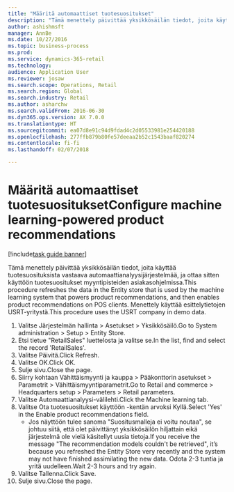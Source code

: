 ```yaml
--- 
title: "Määritä automaattiset tuotesuositukset"
description: "Tämä menettely päivittää yksikkösäilän tiedot, joita käyttää tuotesuosituksista vastaava automaattianalyysijärjestelmää, ja ottaa sitten käyttöön tuotesuositukset myyntipisteiden asiakasohjelmissa."
author: ashishmsft
manager: AnnBe
ms.date: 10/27/2016
ms.topic: business-process
ms.prod: 
ms.service: dynamics-365-retail
ms.technology: 
audience: Application User
ms.reviewer: josaw
ms.search.scope: Operations, Retail
ms.search.region: Global
ms.search.industry: Retail
ms.author: asharchw
ms.search.validFrom: 2016-06-30
ms.dyn365.ops.version: AX 7.0.0
ms.translationtype: HT
ms.sourcegitcommit: ea07d8e91c94d9fdad4c2d05533981e254420188
ms.openlocfilehash: 277ffb879b80fe57deeaa2b52c1543baaf820274
ms.contentlocale: fi-fi
ms.lasthandoff: 02/07/2018

---
```

# <a name="configure-machine-learning-powered-product-recommendations"></a><span data-ttu-id="7c39b-103">Määritä automaattiset tuotesuositukset</span><span class="sxs-lookup"><span data-stu-id="7c39b-103">Configure machine learning-powered product recommendations</span></span>

[!include[task guide banner](../includes/task-guide-banner.md)]

<span data-ttu-id="7c39b-104">Tämä menettely päivittää yksikkösäilän tiedot, joita käyttää tuotesuosituksista vastaava automaattianalyysijärjestelmää, ja ottaa sitten käyttöön tuotesuositukset myyntipisteiden asiakasohjelmissa.</span><span class="sxs-lookup"><span data-stu-id="7c39b-104">This procedure refreshes the data in the Entity store that is used by the machine learning system that powers product recommendations, and then enables product recommendations on POS clients.</span></span> <span data-ttu-id="7c39b-105">Menettely käyttää esittelytietojen USRT-yritystä.</span><span class="sxs-lookup"><span data-stu-id="7c39b-105">This procedure uses the USRT company in demo data.</span></span>

1. <span data-ttu-id="7c39b-106">Valitse Järjestelmän hallinta > Asetukset > Yksikkösäilö.</span><span class="sxs-lookup"><span data-stu-id="7c39b-106">Go to System administration > Setup > Entity Store.</span></span>
2. <span data-ttu-id="7c39b-107">Etsi tietue "RetailSales" luettelosta ja valitse se.</span><span class="sxs-lookup"><span data-stu-id="7c39b-107">In the list, find and select the record 'RetailSales'.</span></span>
3. <span data-ttu-id="7c39b-108">Valitse Päivitä.</span><span class="sxs-lookup"><span data-stu-id="7c39b-108">Click Refresh.</span></span>
4. <span data-ttu-id="7c39b-109">Valitse OK.</span><span class="sxs-lookup"><span data-stu-id="7c39b-109">Click OK.</span></span>
5. <span data-ttu-id="7c39b-110">Sulje sivu.</span><span class="sxs-lookup"><span data-stu-id="7c39b-110">Close the page.</span></span>
6. <span data-ttu-id="7c39b-111">Siirry kohtaan Vähittäismyynti ja kauppa > Pääkonttorin asetukset > Parametrit > Vähittäismyyntiparametrit.</span><span class="sxs-lookup"><span data-stu-id="7c39b-111">Go to Retail and commerce > Headquarters setup > Parameters > Retail parameters.</span></span>
7. <span data-ttu-id="7c39b-112">Valitse Automaattianalyysi-välilehti.</span><span class="sxs-lookup"><span data-stu-id="7c39b-112">Click the Machine learning tab.</span></span>
8. <span data-ttu-id="7c39b-113">Valitse Ota tuotesuositukset käyttöön -kentän arvoksi Kyllä.</span><span class="sxs-lookup"><span data-stu-id="7c39b-113">Select 'Yes' in the Enable product recommendations field.</span></span>
    * <span data-ttu-id="7c39b-114">Jos näyttöön tulee sanoma "Suositusmalleja ei voitu noutaa", se johtuu siitä, että olet päivittänyt yksikkösäilön hiljattain eikä järjestelmä ole vielä käsitellyt uusia tietoja.</span><span class="sxs-lookup"><span data-stu-id="7c39b-114">If you receive the message "The recommendation models couldn't be retrieved", it’s because you refreshed the Entity Store very recently and the system may not have finished assimilating the new data.</span></span> <span data-ttu-id="7c39b-115">Odota 2-3 tuntia ja yritä uudelleen.</span><span class="sxs-lookup"><span data-stu-id="7c39b-115">Wait 2-3 hours and try again.</span></span>  
9. <span data-ttu-id="7c39b-116">Valitse Tallenna.</span><span class="sxs-lookup"><span data-stu-id="7c39b-116">Click Save.</span></span>
10. <span data-ttu-id="7c39b-117">Sulje sivu.</span><span class="sxs-lookup"><span data-stu-id="7c39b-117">Close the page.</span></span>



